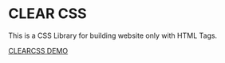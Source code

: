 # CLEAR CSS

This is a CSS Library for building website only with HTML Tags.

[CLEARCSS DEMO](https://rhodlib.github.io/css-project/)
